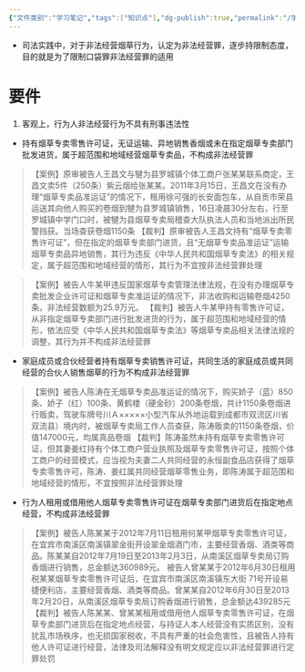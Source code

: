 ```yaml
---
{"文件类别":"学习笔记","tags":["知识点"],"dg-publish":true,"permalink":"/学习笔记studyup/知识点cheese/非法经营烟草/","dgPassFrontmatter":true,"created":"2024-09-24T18:12:39.733+08:00","updated":"2024-09-25T10:13:41.504+08:00"}
---
```


- 司法实践中，对于非法经营烟草行为，认定为非法经营罪，逐步持限制态度，目的就是为了限制口袋罪非法经营罪的适用
# 要件
1. 客观上，行为人非法经营行为不具有刑事违法性
- 持有烟草专卖零售许可证，无证运输、异地销售香烟或未在指定烟草专卖部门批发进货，属于超范围和地域经营烟草专卖品，不构成非法经营罪

>【案例】原审被告人王昌文与犍为县罗城镇个体工商户张某某联系商定，王昌文卖5件（250条）紫云烟给张某某。2011年3月15日，王昌文在没有办理“烟草专卖品准运证”的情况下，租用徐可强的长安面包车，从自贡市荣县运送其向他人购买的卷烟到犍为县罗城镇销售，16日凌晨30分左右，行至罗城镇中学门口时，被犍为县烟草专卖局稽查大队执法人员和当地派出所民警挡获。当场查获卷烟1150条
>【裁判】原审被告人王昌文持有“烟草专卖零售许可证”，但在指定的烟草专卖部门进货，且“无烟草专卖品准运证”运输烟草专卖品异地销售，其行为违反《中华人民共和国烟草专卖法》的相关规定，属于超范围和地域经营的情形，其行为不宜按非法经营罪处理

>【案例】被告人牛某甲违反国家烟草专卖管理法律法规，在没有办理烟草专卖批发企业许可证和烟草专卖准运证的情况下，非法收购和运输卷烟4250条，非法经营数额为25.9万元。
>【裁判】被告人牛某甲持有零售许可证，从非指定烟草专卖部门进行批发进货的行为，属于超范围和地域经营的情形，依法应受《中华人民共和国烟草专卖法》等烟草专卖品相关法律法规的调整，其行为并不构成非法经营罪

- 家庭成员或合伙经营者持有烟草专卖销售许可证，共同生活的家庭成员或共同经营的合伙人销售烟草的行为不构成非法经营罪

>【案例】被告人陈涛在无烟草专卖品准运证的情况下，购买娇子（蓝）850条、娇子（红）100条、黄鹤楼（硬金砂）200条卷烟，共计1150条卷烟进行贩卖，驾驶车牌号川Ａ×××××小型汽车从外地运载到成都市双流区川省双流县）境内时，被烟草专卖局工作人员查获，陈涛贩卖的1150条卷烟，价值147000元，均属真品卷烟
>【裁判】陈涛虽然未持有烟草专卖零售许可证，但其妻姜红持有个体工商户营业执照及烟草专卖零售许可证，按照个体工商户的经营模式，应当视为夫妻二人共同经营的永恒副食品店获得了烟草专卖零售许可，陈涛、姜红属共同经营烟草零售业务，即陈涛属于超范围和地域经营的情形，不宜按照非法经营罪处理

- 行为人租用或借用他人烟草专卖零售许可证在烟草专卖部门进货后在指定地点经营，不构成非法经营罪

>【案例】被告人陈某某于2012年7月11日租用何某甲烟草专卖零售许可证，在宜宾市南溪区南溪镇翠金街开设翠金烟酒门市，主要经营香烟、酒类等商品。陈某某自2012年7月19日至2013年2月3日，从南溪区烟草专卖局订购香烟进行销售，总金额达360989元。 被告人曾某某于2012年6月30日租用税某某烟草专卖零售许可证后，在宜宾市南溪区南溪镇东大街 71号开设易捷便利店，主要经营香烟、酒类等商品。曾某某自2012年6月30日至2013年2月20日，从南溪区烟草专卖局订购香烟进行销售，总金额达439285元
>【裁判】被告人陈某某、曾某某租用或借用他人烟草专卖零售许可证，在烟草专卖部门进货后在指定地点经营，与持证人本人经营没有实质区别，没有扰乱市场秩序，也无损国家税收，不具有严重的社会危害性，且被告人持有他人许可证进行经营，法律及司法解释没有明文规定应以非法经营罪进行定罪处罚